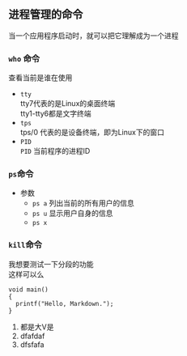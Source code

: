 ## 进程管理的命令
当一个应用程序启动时，就可以把它理解成为一个进程
### `who` 命令
查看当前是谁在使用    
+ `tty`  
tty7代表的是Linux的桌面终端  
tty1-tty6都是文字终端  
+ `tps`  
tps/0 代表的是设备终端，即为Linux下的窗口
+ `PID`  
`PID` 当前程序的进程ID
### `ps`命令
+ 参数
  + `ps a` 列出当前的所有用户的信息
  + `ps u` 显示用户自身的信息
  + `ps x` 
  
### `kill`命令
我想要测试一下分段的功能  
这样可以么

    void main()
    {
      printf("Hello, Markdown.");
    }
1. 都是大V是
2. dfafdaf
3. dfsfafa
